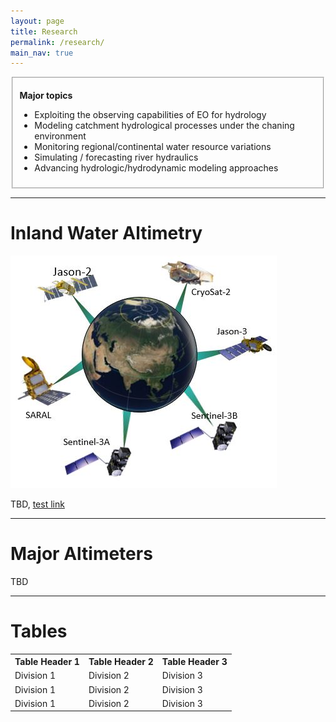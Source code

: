 ```yaml
---
layout: page
title: Research
permalink: /research/
main_nav: true
---
```

<fieldset>
  <p><b>Major topics</b></p>
  <ul>
    <li>Exploiting the observing capabilities of EO for hydrology</li>
    <li>Modeling catchment hydrological processes under the chaning environment</li>
    <li>Monitoring regional/continental water resource variations</li>
    <li>Simulating / forecasting river hydraulics</li>
    <li>Advancing hydrologic/hydrodynamic modeling approaches</li>
  </ul>
</fieldset>



<hr>


<h1 id="paragraph">Inland Water Altimetry</h1>

<img src="/assets/missions.jpg" alt="alti-mission" style="width:426px;height:372px;">

<p> TBD, <a href="#" title="test link">test link</a> </p>



<hr>

<h1 id="list_types">Major Altimeters</h1>

<p> TBD </p>



<hr>


<h1 id="tables">Tables</h1>

<table cellspacing="0" cellpadding="0">
  <tr>
    <th>Table Header 1</th><th>Table Header 2</th><th>Table Header 3</th>
  </tr>
  <tr>
    <td>Division 1</td><td>Division 2</td><td>Division 3</td>
  </tr>
  <tr class="even">
    <td>Division 1</td><td>Division 2</td><td>Division 3</td>
  </tr>
  <tr>
    <td>Division 1</td><td>Division 2</td><td>Division 3</td>
  </tr>
</table>

